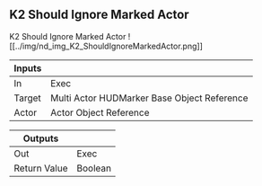 ## K2 Should Ignore Marked Actor
K2 Should Ignore Marked Actor
![[../img/nd_img_K2_ShouldIgnoreMarkedActor.png]]

|Inputs||
|--|--|
| In | Exec |
| Target | Multi Actor HUDMarker Base Object Reference |
| Actor | Actor Object Reference |

|Outputs||
|--|--|
| Out | Exec |
| Return Value | Boolean |
